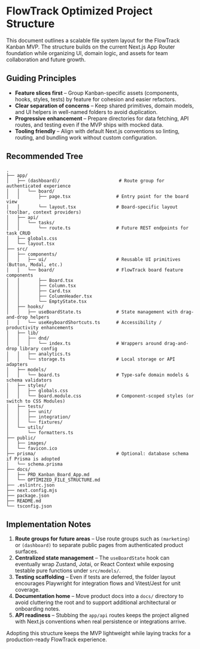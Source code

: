 # FlowTrack Optimized Project Structure

This document outlines a scalable file system layout for the FlowTrack Kanban MVP. The structure builds on the current Next.js App Router foundation while organizing UI, domain logic, and assets for team collaboration and future growth.

## Guiding Principles

- **Feature slices first** – Group Kanban-specific assets (components, hooks, styles, tests) by feature for cohesion and easier refactors.
- **Clear separation of concerns** – Keep shared primitives, domain models, and UI helpers in well-named folders to avoid duplication.
- **Progressive enhancement** – Prepare directories for data fetching, API routes, and testing even if the MVP ships with mocked data.
- **Tooling friendly** – Align with default Next.js conventions so linting, routing, and bundling work without custom configuration.

## Recommended Tree

```
.
├── app/
│   ├── (dashboard)/                      # Route group for authenticated experience
│   │   └── board/
│   │       ├── page.tsx                 # Entry point for the board view
│   │       └── layout.tsx               # Board-specific layout (toolbar, context providers)
│   ├── api/
│   │   └── tasks/
│   │       └── route.ts                 # Future REST endpoints for task CRUD
│   ├── globals.css
│   └── layout.tsx
├── src/
│   ├── components/
│   │   ├── ui/                          # Reusable UI primitives (Button, Modal, etc.)
│   │   └── board/                       # FlowTrack board feature components
│   │       ├── Board.tsx
│   │       ├── Column.tsx
│   │       ├── Card.tsx
│   │       ├── ColumnHeader.tsx
│   │       └── EmptyState.tsx
│   ├── hooks/
│   │   ├── useBoardState.ts             # State management with drag-and-drop helpers
│   │   └── useKeyboardShortcuts.ts      # Accessibility / productivity enhancements
│   ├── lib/
│   │   ├── dnd/
│   │   │   └── index.ts                 # Wrappers around drag-and-drop library config
│   │   ├── analytics.ts
│   │   └── storage.ts                   # Local storage or API adapters
│   ├── models/
│   │   └── board.ts                     # Type-safe domain models & schema validators
│   ├── styles/
│   │   ├── globals.css
│   │   └── board.module.css             # Component-scoped styles (or switch to CSS Modules)
│   ├── tests/
│   │   ├── unit/
│   │   ├── integration/
│   │   └── fixtures/
│   └── utils/
│       └── formatters.ts
├── public/
│   ├── images/
│   └── favicon.ico
├── prisma/                              # Optional: database schema if Prisma is adopted
│   └── schema.prisma
├── docs/
│   ├── PRD_Kanban_Board_App.md
│   └── OPTIMIZED_FILE_STRUCTURE.md
├── .eslintrc.json
├── next.config.mjs
├── package.json
├── README.md
└── tsconfig.json
```

## Implementation Notes

1. **Route groups for future areas** – Use route groups such as `(marketing)` or `(dashboard)` to separate public pages from authenticated product surfaces.
2. **Centralized state management** – The `useBoardState` hook can eventually wrap Zustand, Jotai, or React Context while exposing testable pure functions under `src/models/`.
3. **Testing scaffolding** – Even if tests are deferred, the folder layout encourages Playwright for integration flows and Vitest/Jest for unit coverage.
4. **Documentation home** – Move product docs into a `docs/` directory to avoid cluttering the root and to support additional architectural or onboarding notes.
5. **API readiness** – Stubbing the `app/api` routes keeps the project aligned with Next.js conventions when real persistence or integrations arrive.

Adopting this structure keeps the MVP lightweight while laying tracks for a production-ready FlowTrack experience.
